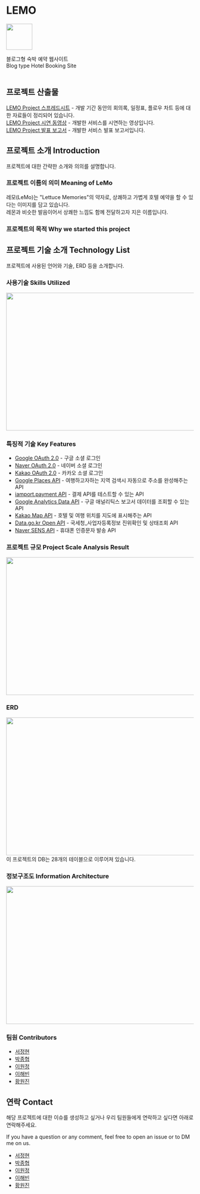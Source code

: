 # LEMO
<img src="https://user-images.githubusercontent.com/111489860/235365625-ed717f1e-3bce-4e95-a261-7b1b296af02f.png" width="auto" height="70">

블로그형 숙박 예약 웹사이트<br/>
Blog type Hotel Booking Site<br/>
<br/>

## 프로젝트 산출물
[LEMO Project 스프레드시트](https://docs.google.com/spreadsheets/d/1g1_pXSo88nbbJbCdhzgQ4fqB4OPCF-Uaa3gWi8o0Ogw/edit#gid=0) - 개발 기간 동안의 회의록, 일정표, 플로우 차트 등에 대한 자료들이 정리되어 있습니다.<br/>
[LEMO Project 시연 동영상](https://docs.google.com/spreadsheets/d/1g1_pXSo88nbbJbCdhzgQ4fqB4OPCF-Uaa3gWi8o0Ogw/edit#gid=0) - 개발한 서비스를 시연하는 영상입니다.<br/>
[LEMO Project 발표 보고서](https://docs.google.com/spreadsheets/d/1g1_pXSo88nbbJbCdhzgQ4fqB4OPCF-Uaa3gWi8o0Ogw/edit#gid=0) - 개발한 서비스 발표 보고서입니다.

## 프로젝트 소개 Introduction
프로젝트에 대한 간략한 소개와 의의를 설명합니다.

### 프로젝트 이름의 의미 Meaning of LeMo
레모(LeMo)는 "Lettuce Memories"의 약자로, 상쾌하고 가볍게 호텔 예약을 할 수 있다는 이미지를 담고 있습니다.</br>
레몬과 비슷한 발음이어서 상쾌한 느낌도 함께 전달하고자 지은 이름입니다.

### 프로젝트의 목적 Why we started this project


## 프로젝트 기술 소개 Technology List
프로젝트에 사용된 언어와 기술, ERD 등을 소개합니다.

### 사용기술 Skills Utilized
<img src="https://user-images.githubusercontent.com/111489860/235369059-4cdc853f-9122-4512-b8c0-0b8c89d1015a.JPG"  width="700" height="370">

### 특징적 기술 Key Features
- [Google OAuth 2.0](https://developers.google.com/identity/protocols/oauth2) - 구글 소셜 로그인
- [Naver OAuth 2.0](https://developers.naver.com/docs/login/api/api.md) - 네이버 소셜 로그인
- [Kakao OAuth 2.0](https://developers.kakao.com/docs/latest/ko/kakaologin/rest-api) - 카카오 소셜 로그인
- [Google Places API](https://developers.google.com/maps/documentation/places/web-service/overview) - 여행하고자하는 지역 검색시 자동으로 주소를 완성해주는 API
- [iamport.payment API](https://api.iamport.kr/) - 결제 API를 테스트할 수 있는 API
- [Google Analytics Data API](https://developers.google.com/analytics/devguides/reporting/data/v1?hl=en) - 구글 애널리틱스 보고서 데이터를 조회할 수 있는 API
- [Kakao Map API](https://apis.map.kakao.com/web/documentation/) - 호텔 및 여행 위치를 지도에 표시해주는 API
- [Data.go.kr Open API](https://www.data.go.kr/data/15081808/openapi.do) - 국세청_사업자등록정보 진위확인 및 상태조회 API
- [Naver SENS API](https://api.ncloud-docs.com/docs/ai-application-service-sens-smsv2) - 휴대폰 인증문자 발송 API

### 프로젝트 규모 Project Scale Analysis Result
<img src="https://user-images.githubusercontent.com/111489860/235368403-173bfe85-78e4-41cb-a8fe-239a00163243.JPG"  width="700" height="370">

### ERD
<img src="https://user-images.githubusercontent.com/111489860/235360856-a1b334c3-2f4d-46f8-b773-19782486cc04.png"  width="700" height="370">
이 프로젝트의 DB는 28개의 테이블으로 이루어져 있습니다.

### 정보구조도 Information Architecture
<img src="https://user-images.githubusercontent.com/111489860/235367370-5c37bd8e-2d85-495b-8564-0e90e81bfccc.JPG"  width="700" height="370">

### 팀원 Contributors
* [서정현](https://github.com/ooo3345sjh)
* [박종협](https://github.com/lazca2080)
* [이원정](https://github.com/Yiwonjeong)
* [이해빈](https://github.com/094haley)
* [황원진](ghkddnjs1269@gmail)


## 연락 Contact
해당 프로젝트에 대한 이슈를 생성하고 싶거나 우리 팀원들에게 연락하고 싶다면 아래로 연락해주세요.

If you have a question or any comment, feel free to open an issue or to DM me on us.

* [서정현](https://github.com/ooo3345sjh)
* [박종협](https://github.com/lazca2080)
* [이원정](https://github.com/Yiwonjeong)
* [이해빈](https://github.com/094haley)
* [황원진](ghkddnjs1269@gmail)
